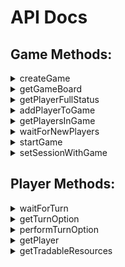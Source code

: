 # API Docs

## Game Methods:

<details> 
<summary>createGame</summary><p>
   
   This should be called on the landing page to create a game.
    
   - URL: ```/api/game/createGame```
   - **Required Parameters**: ```game_name: String```
   - Returns:    
      - ```game_id: String```
   - Example return: 
```javascript 
   { "game": {
                "game_id": "0RCDID"
   }}
```
</p></details>
<details> 
    <summary>getGameBoard</summary><p>
   
  Returns structure of the Game Board 
  
  - URL: ```/api/game/getGameBoard```
  - **Required Parameters**: ```None```
  - Returns:
    - Settlement objects array: 
       - settlement_id:
         - ```settlement_id: String``` 
         - ```settlement_color: String```
         - ```settlement_row: Int```
         - ```settlement_column: Int```
         - ```"nearby_tiles: [ String ]```
    - Road objects array:
       - road_id: 
         - ```road_id: String``` 
         - ```road_color: String```
         - ```road_row: Int```
         - ```road_column: Int```
    - Tile objects array: 
       - tile_id: 
         - ```tile_id: String```
         - ```tile_type: String``` (terrain/water)
         - ```tile_resource: String``` (wool, brick, grain, lumber, ore)
         - ```tile_row: Int```
         - ```tile_column: Int```
         - tile_token object:
            - ```tile_color: String```
            - ```tile_digit: Int```
            - ```tile_pips: Int```
      
  - Example return (not a full board object, just examples of each object type): 
```javascript 
   { "Roads": [ 
          { "r8,4": {
                  "road_column": 4,
                  "road_row": 8,
                  "road_color": "grey",
                  "road_id": "r8,4"
            } },
          { "r8,5": {
                  "road_column": 5,
                  "road_row": 8,
                  "road_color": "grey",
                  "road_id": "r8,5"
           } }],
     "Tiles": [
          { "t6,2": {
                  "tile_type": "terrain",
                  "tile_column": 2,
                  "tile_resource": "wool",
                  "tile_token": {
                               "token_color": "black",
                               "token_digit": 4,
                               "token_pips": 3
                   },
                  "tile_id": "t6,2",
                  "tile_row": 6
          }},
          { "t6,3": {
                  "tile_type": "terrain",
                  "tile_column": 3,
                  "tile_resource": "ore",
                  "tile_token": {
                               "token_color": "red",
                               "token_digit": 8,
                               "token_pips": 5
                   },
                  "tile_id": "t6,3",
                  "tile_row": 6
          }},
          { "t2,5": {
                  "tile_column": 5,
                  "tile_id": "t2,5",
                  "tile_row": 2,
                  "tile_type": "water"
           } }],
     "Settlements": [
          { "s5,6": {
                  "settlement_color": "grey",
                  "settlement_column": 6,
                  "settlement_row": 5,
                  "settlement_id": "s5,6",
                  "nearby_tiles": [
                               "t5,4",
                               "t6,3",
                               "t6,4"
                  ] } },
          { "s5,8": {
                  "settlement_color": "grey",
                  "settlement_column": 8,
                  "settlement_row": 5,
                  "settlement_id": "s5,8",
                  "nearby_tiles": [
                               "t5,5",
                               "t6,4",
                               "t6,5"
                  ] 
          } } 
   ] }
```
</p></details>

<details> 
    <summary>getPlayerFullStatus</summary><p>
   
   This should be called right when a player hits the game page, that way we can see if they are even able to participate or if the game is full
   
   - URL: ```/api/game/getPlayerFullStatus```
   - **Required Parameters**: ```None```
   - Returns:   
      - ```player_count: Int``` 
      - ```game_is_full: Bool```
      
   - Example return: 
```javascript 
    { "player_full_status":  {
                  "player_count": "2", 
                  "game_is_full": "False"
    }}
```
</p></details>
<details> 
    <summary>addPlayerToGame</summary><p>
   
   This adds a player to the game
   
   - URL: ```/api/game/addPlayerToGame```
   - **Required Parameters**:    
      - ```player_name: String```
      - ```player_age: Int```   
   - Returns:    
      - Game object:    
         - ```player_count: Int```     
         - ```game_is_full: Bool```    
      - Player object:    
         - ```player_id: String``` 
         - ```player_name: String```
         
   - Example return: 
```javascript 
   { "game":  {
                  "player_count": "2", 
                  "game_is_full": "False"
     "player":  {
                  "player_id": "XF093D", 
                  "player_name": "Player 3",
                  "player_color": "orange"
   }}
```
</p></details>
<details> 
    <summary>getPlayersInGame</summary><p>
   
   Returns a list of players currently attached to the game
   
   - URL: ```/api/game/getPlayersInGame```
   - **Required Parameters**: ```None```
   - Returns:
      - Game object:
         - ```game_id: String```
         - ```game_player_count: Int```     
         - ```game_has_started: Bool``` 
      - Player array of player objects:    
         - ```player_id: String``` 
         - ```player_name: String```
         - ```owned_settlements: [ String ]```
         - ```player_age: Int```
         
   - Example return: 
```javascript 
   { "Players":  [ 
           { "player":  {
                  "player_id": "XF093D", 
                  "player_name": "Nick",
                  "player_age": "32",
                  "owned_settlements": ["s4,5", "s5,7", "s2,7", "s2,6"],
                  "player_color": "white"
            },
            { "player":  {
                  "player_id": "IIZ892", 
                  "player_name": "Tom",
                  "player_age": "30",
                  "owned_settlements": ["s2,4"],
                  "player_color": "blue"
            },
            { "player":  {
                  "player_id": "3FD745", 
                  "player_name": "Harry",
                  "player_age": "43",
                  "owned_settlements": ["s6,2", "s3,7"],
                  "player_color": "orange"
            }
   ]}
```
</p></details>
<details> 
    <summary>waitForNewPlayers</summary><p>
   
   Waits for new players to join the game, or for the game to start, then calls /game/getPlayersInGame
   
   - URL: ```/api/game/waitForNewPlayers```
   - **Required Parameters**: ```None```
   - Returns:
      - Game object:
         - ```game_id: String```
         - ```game_player_count: Int```     
         - ```game_has_started: Bool``` 
      - Player array of player objects:    
         - ```player_id: String``` 
         - ```player_name: String```
         - ```owned_settlements: [ String ]```
         - ```player_age: Int```
         
   - Example return: 
```javascript 
   { "Game": {
          "game_id": "0RCDID",
          "game_has_started": "false",
          "game_player_count": "3"
     "Players":  [ 
           { "player":  {
                  "player_id": "XF093D", 
                  "player_name": "Nick",
                  "player_age": "32",
                  "owned_settlements": ["s4,5", "s5,7", "s2,7", "s2,6"],
                  "player_color": "white"
            },
            { "player":  {
                  "player_id": "IIZ892", 
                  "player_name": "Tom",
                  "player_age": "30",
                  "owned_settlements": ["s2,4"],
                  "player_color": "blue"
            },
            { "player":  {
                  "player_id": "3FD745", 
                  "player_name": "Harry",
                  "player_age": "43",
                  "owned_settlements": ["s6,2", "s3,7"],
                  "player_color": "orange"
            }
   ]}
```
</p></details>
<details> 
    <summary>startGame</summary><p>
   
   This should be called when all players are ready to start the game, once game is started players cannot be added
   
   - URL: ```/api/game/startGame```
   - **Required Parameters**: ```None```
   - Returns
     - ```success: Bool``` 

   - Example return: 
```javascript 
   { 
       "success": "True" 
   }
```
</p></details>
<details> 
    <summary>setSessionWithGame</summary><p>
   
   This should be called when all players are ready to start the game, once game is started players cannot be added
   
   - URL: ```/api/game/setSessionWithGame```
   - **Required Parameters**: ```game_id: String```
   - Optional Parameters: ```player_id: String```
   - Returns
     - Game object:    
         - ```player_count: Int```     
         - ```game_is_full: Bool```    
      - Player object (if player_id is included in request):    
         - ```player_id: String``` 
         - ```player_name: String```

   - Example return: 
```javascript 
   { "Game":  {
                  "player_count": "2", 
                  "game_is_full": "False"
     "Player":  {
                  "player_id": "XF093D", 
                  "player_name": "Player 3",
                  "player_color": "orange"
   }}
```
</p></details>

## Player Methods:
<details> 
    <summary>waitForTurn</summary><p>
   
   This should be called directly after a player's turn has completed or at the start of the game. It notifies the player when their turn is ready. **NOTE: This should be checked for a timeout, and if that is the case, resubmitted.** 
   
   - URL: ```/api/player/waitForTurn```
   - **Required Parameters**: ```None```
   - Returns
     - ```my_turn: Bool``` 

   - Example return: 
```javascript 
   { 
       "my_turn": "True" 
   }
```
</p></details>
<details> 
    <summary>getTurnOption</summary><p>
   
   This is called to get the turn options available for a player in a particular turn state
   
   - URL: ```/api/player/getTurnOption```
   - **Required Parameters**: ```None```
   - Returns
     - ```"turn_options": [String]```
   - Example return: 
```javascript 
   { "turn_options": [
           "roll_dice",
           "buy_settlement",
           "end_turn"]
   }
```
</p></details>
<details> 
    <summary>performTurnOption</summary><p>
   
   This should be called when buying (or assigning) a settlement to a player
   
   - URL: ```/api/player/performTurnOption```
   - **Required Parameters**:
      - ```turn_option: String```
   - Optional Parameters (may be required for some turn options):
      - If turn_option is "buy_settlement" the following is required:
         - ```settlement_id: String```
      - If turn_option is "trade_resource" the following is required:
         - ```resource_to_trade: String```
         - ```resource_to_receive: String```
   - Returns:
      - success object
         - ```success: Bool``` ("True" or "False")
      - Other optional return params depend on the turn_option specified in request
      
</p></details>
<details> 
    <summary>getPlayer</summary><p>
   
   This returns the player object of the player that requested it
   
   - URL: ```/api/player/getPlayer```
   - **Required Parameters**: ```None```
   - Returns
     - player object:    
         - ```player_id: String``` 
         - ```player_name: String```
         - ```owned_settlements: [ String ]```
         - ```player_age: Int```

   - Example return: 
```javascript 
   { "player":  {
                  "player_id": "XF093D", 
                  "player_name": "Nick",
                  "player_age": "32",
                  "owned_settlements": ["s4,5", "s5,7", "s2,7", "s2,6"],
                  "player_color": "white"
   }}
```
</p></details>
<details> 
    <summary>getTradableResources</summary><p>
   
   This returns a list of tradable resources (those which are 4 or greater)
   
   - URL: ```/api/player/getTradableResources```
   - **Required Parameters**: ```None```
   - Returns
     - ```tradable_resources: [ String ]```    

   - Example return: 
```javascript 
   { "tradable_resources":  ["wool", "lumber"]}
```
</p></details>
